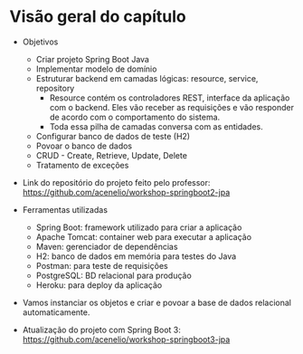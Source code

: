# Visão geral do capítulo

- Objetivos
  - Criar projeto Spring Boot Java
  - Implementar modelo de domínio
  - Estruturar backend em camadas lógicas: resource, service, repository
    - Resource contém os controladores REST, interface da aplicação com o backend. Eles vão receber as requisições e vão responder de acordo com o comportamento do sistema.
    - Toda essa pilha de camadas conversa com as entidades.
  - Configurar banco de dados de teste (H2)
  - Povoar o banco de dados
  - CRUD - Create, Retrieve, Update, Delete
  - Tratamento de exceções
- Link do repositório do projeto feito pelo professor: https://github.com/acenelio/workshop-springboot2-jpa
- Ferramentas utilizadas
  - Spring Boot: framework utilizado para criar a aplicação
  - Apache Tomcat: container web para executar a aplicação
  - Maven: gerenciador de dependências
  - H2: banco de dados em memória para testes do Java
  - Postman: para teste de requisições
  - PostgreSQL: BD relacional para produção
  - Heroku: para deploy da aplicação
- Vamos instanciar os objetos e criar e povoar a base de dados relacional automaticamente.

- Atualização do projeto com Spring Boot 3: https://github.com/acenelio/workshop-springboot3-jpa
